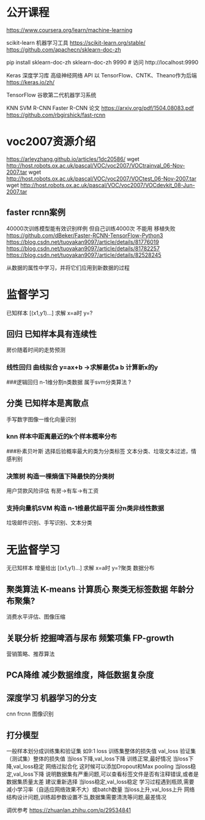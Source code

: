 # 公开课程
https://www.coursera.org/learn/machine-learning

scikit-learn 机器学习工具
  https://scikit-learn.org/stable/
  https://github.com/apachecn/sklearn-doc-zh

  pip install sklearn-doc-zh
  sklearn-doc-zh 9990   # 访问 http://localhost:9990  

Keras 深度学习库 高级神经网络 API 
  以 TensorFlow、CNTK、Theano作为后端
  https://keras.io/zh/

TensorFlow 谷歌第二代机器学习系统
 

KNN
SVM
R-CNN
Faster R-CNN 
论文
https://arxiv.org/pdf/1504.08083.pdf
https://github.com/rbgirshick/fast-rcnn
 
# voc2007资源介绍
https://arleyzhang.github.io/articles/1dc20586/
wget http://host.robots.ox.ac.uk/pascal/VOC/voc2007/VOCtrainval_06-Nov-2007.tar
wget http://host.robots.ox.ac.uk/pascal/VOC/voc2007/VOCtest_06-Nov-2007.tar
wget http://host.robots.ox.ac.uk/pascal/VOC/voc2007/VOCdevkit_08-Jun-2007.tar


## faster rcnn案例 
40000次训练模型能有效识别样例 但自己训练4000次 不能用 移植失败
https://github.com/dBeker/Faster-RCNN-TensorFlow-Python3
https://blog.csdn.net/tuoyakan9097/article/details/81776019
https://blog.csdn.net/tuoyakan9097/article/details/81782257
https://blog.csdn.net/tuoyakan9097/article/details/82528245

从数据的属性中学习，并将它们应用到新数据的过程

# 监督学习
已知样本 [(x1,y1)...] 求解 x=a时 y=?
## 回归 已知样本具有连续性
房价随着时间的走势预测
### 线性回归 曲线拟合 y=ax+b ->求解最优a b 计算新x的y 
###逻辑回归 n-1维分割n类数据 属于svm分类算法 ?

## 分类 已知样本是离散点
手写数字图像一维化向量识别
### knn 样本中距离最近的k个样本概率分布   
###朴素贝叶斯 选择后验概率最大的类为分类标签
  文本分类、垃圾文本过滤，情感判别
### 决策树 构造一棵熵值下降最快的分类树
  用户贷款风险评估 有房->有车->有工资
### 支持向量机SVM 构造 n-1维最优超平面 分n类非线性数据
  垃圾邮件识别、手写识别、文本分类

# 无监督学习
无已知样本 增量给出 [(x1,y1)...] 求解 x=a时 y=?聚类 数据分布


## 聚类算法 K-means 计算质心 聚类无标签数据  年龄分布聚集?
  消费水平评估、图像压缩
## 关联分析 挖掘啤酒与尿布 频繁项集 FP-growth
  营销策略、推荐算法
## PCA降维 减少数据维度，降低数据复杂度
## 深度学习 机器学习的分支
  cnn frcnn
  图像识别

## 打分模型

一般样本划分成训练集和验证集 如9:1
loss 训练集整体的损失值 
val_loss 验证集（测试集）整体的损失值 
当loss下降,val_loss下降 训练正常,最好情况 
当loss下降,val_loss稳定 网络过拟合化 这时候可以添加Dropout和Max pooling 
当loss稳定,val_loss下降 说明数据集有严重问题,可以查看标签文件是否有注释错误,或者是数据集质量太差 建议重新选择 
当loss稳定,val_loss稳定 学习过程遇到瓶颈,需要减小学习率（自适应网络效果不大）或batch数量 
当loss上升,val_loss上升 网络结构设计问题,训练超参数设置不当,数据集需要清洗等问题,最差情况 



调优参考
https://zhuanlan.zhihu.com/p/29534841









